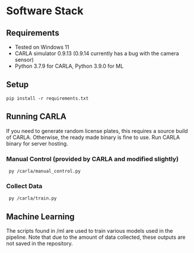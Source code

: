 # Software Stack

## Requirements
- Tested on Windows 11
- CARLA simulator 0.9.13 (0.9.14 currently has a bug with the camera sensor)
- Python 3.7.9 for CARLA, Python 3.9.0 for ML

## Setup
```
pip install -r requirements.txt
```

## Running CARLA
If you need to generate random license plates, this requires a source build of CARLA. Otherwise, the ready made binary is fine to use. Run CARLA binary for server hosting.

### Manual Control (provided by CARLA and modified slightly)
```
 py /carla/manual_control.py
```

### Collect Data
```
 py /carla/train.py
```

## Machine Learning
The scripts found in /ml are used to train various models used in the pipeline. Note that due to the amount of data collected,
these outputs are not saved in the repository. 